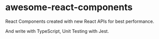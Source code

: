 # awesome-react-components
React Components created with new React APIs for best performance.


And write with TypeScript, Unit Testing with Jest.
